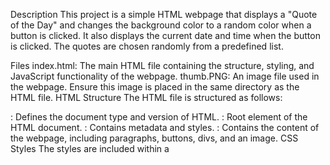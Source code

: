 Description
This project is a simple HTML webpage that displays a "Quote of the Day" and changes the background color to a random color when a button is clicked. It also displays the current date and time when the button is clicked. The quotes are chosen randomly from a predefined list.

Files
index.html: The main HTML file containing the structure, styling, and JavaScript functionality of the webpage.
thumb.PNG: An image file used in the webpage. Ensure this image is placed in the same directory as the HTML file.
HTML Structure
The HTML file is structured as follows:

<!DOCTYPE html>: Defines the document type and version of HTML.
<html>: Root element of the HTML document.
<head>: Contains metadata and styles.
<body>: Contains the content of the webpage, including paragraphs, buttons, divs, and an image.
CSS Styles
The styles are included within a <style> tag in the <head> section:

p: Styles for the paragraph displaying "QUOTE OF THE DAY!!!".
body: Styles for the body, including the background color.
button: Styles for the button, including margin, padding, font size, background color, border, and border radius.
#demo: Styles for the div displaying the quote.
#date: Styles for the div displaying the date and time.
img: Styles for the image.
JavaScript Functionality
The JavaScript code is included within a <script> tag at the end of the <body> section:

qoute: An array of quotes.
date1(): A function that gets the current date and time and displays it in the #date div.
color(): A function that:
Generates random RGB values for the background color.
Selects a random quote from the qoute array and displays it in the #demo div.
Calls the date1() function to display the current date and time.
How to Run
Ensure you have the thumb.PNG image in the same directory as your index.html file.
Open the index.html file in a web browser.
Click the "CLICK ME!!!" button to see a random quote, change the background color, and display the current date and time.
Example Usage
When you open the webpage, you will see the text "QUOTE OF THE DAY!!!" centered at the top. Below it, there is a button labeled "CLICK ME!!!". When you click this button, the background color of the page will change to a random color, a random quote will be displayed, and the current date and time will be shown.

Notes
Ensure the image file thumb.PNG is available in the same directory as the HTML file for the image to display correctly.
The quotes array can be modified to include additional quotes or updated quotes as needed.
